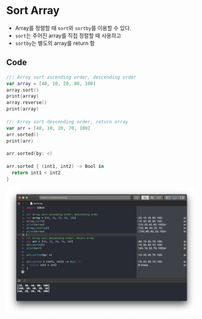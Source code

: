 # Sort Array

* Array를 정렬할 때 `sort`와 `sortby`를 이용할 수 있다.
* `sort`는 주어진 array를 직접 정렬할 때 사용하고
* `sortby`는 별도의 array를 return 함

## Code

```Swift
//: Array sort ascending order, descending order
var array = [40, 10, 20, 80, 100]
array.sort()
print(array)
array.reverse()
print(array)

//: Array sort descending order, return array
var arr = [40, 10, 20, 70, 100]
arr.sorted()
print(arr)

arr.sorted(by: <)

arr.sorted { (int1, int2) -> Bool in
  return int1 < int2
}
```

![screen shot](./documents/Swift/images/sortArrayImage.png)
